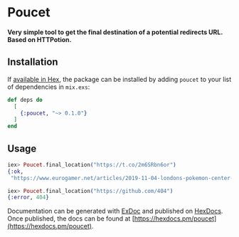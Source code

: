 # Poucet

**Very simple tool to get the final destination of a potential redirects URL. Based on HTTPotion.**

## Installation

If [available in Hex](https://hex.pm/docs/publish), the package can be installed
by adding `poucet` to your list of dependencies in `mix.exs`:

```elixir
def deps do
  [
    {:poucet, "~> 0.1.0"}
  ]
end
```
## Usage

```elixir
iex> Poucet.final_location("https://t.co/2m6SRbn6or")
{:ok,
 "https://www.eurogamer.net/articles/2019-11-04-londons-pokemon-center-is-running-out-of-its-exclusive-top-hat-pikachus"}

iex> Poucet.final_location("https://github.com/404")
{:error, 404}

```

Documentation can be generated with [ExDoc](https://github.com/elixir-lang/ex_doc)
and published on [HexDocs](https://hexdocs.pm). Once published, the docs can
be found at [https://hexdocs.pm/poucet](https://hexdocs.pm/poucet).

